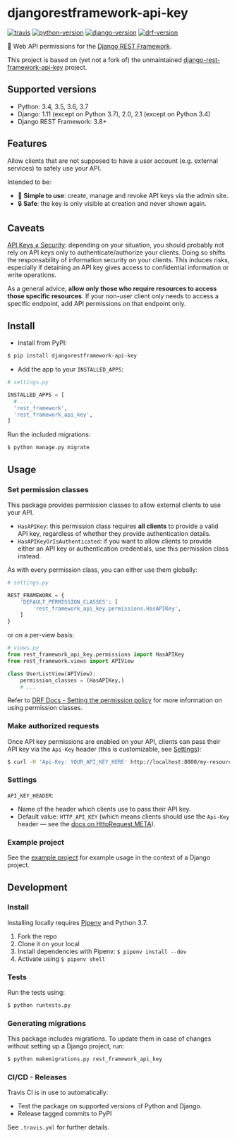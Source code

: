 # djangorestframework-api-key

[![travis][travis-image]][travis-url]
[![python-version][python-version-image]][python-version-url]
[![django-version][django-version-image]][django-version-url]
[![drf-version][drf-version-image]][drf-version-url]

🔐 Web API permissions for the [Django REST Framework][rest-framework-url].

This project is based on (yet not a fork of) the unmaintained [django-rest-framework-api-key][django-rest-framework-api-key-url] project.

## Supported versions

- Python: 3.4, 3.5, 3.6, 3.7
- Django: 1.11 (except on Python 3.7), 2.0, 2.1 (except on Python 3.4)
- Django REST Framework: 3.8+

## Features

Allow clients that are not supposed to have a user account (e.g. external services) to safely use your API.

Intended to be:

- 🚀 **Simple to use**: create, manage and revoke API keys via the admin site.
- 🔒 **Safe**: the key is only visible at creation and never shown again.

## Caveats

[API Keys ≠ Security](https://nordicapis.com/why-api-keys-are-not-enough/): depending on your situation, you should probably not rely on API keys only to authenticate/authorize your clients. Doing so shifts the responsability of information security on your clients. This induces risks, especially if detaining an API key gives access to confidential information or write operations.

As a general advice, **allow only those who require resources to access those specific resources**. If your non-user client only needs to access a specific endpoint, add API permissions on that endpoint only.

## Install

- Install from PyPI:

```bash
$ pip install djangorestframework-api-key
```

- Add the app to your `INSTALLED_APPS`:

```python
# settings.py

INSTALLED_APPS = [
  # ...,
  'rest_framework',
  'rest_framework_api_key',
]
```

Run the included migrations:

```bash
$ python manage.py migrate
```

## Usage

### Set permission classes

This package provides permission classes to allow external clients to use your API.

- `HasAPIKey`: this permission class requires **all clients** to provide a valid API key, regardless of whether they provide authentication details.
- `HasAPIKeyOrIsAuthenticated`: if you want to allow clients to provide either an API key or authentication credentials, use this permission class instead.

As with every permission class, you can either use them globally:

```python
# settings.py

REST_FRAMEWORK = {
    'DEFAULT_PERMISSION_CLASSES': [
        'rest_framework_api_key.permissions.HasAPIKey',
    ]
}
```

or on a per-view basis:

```python
# views.py
from rest_framework_api_key.permissions import HasAPIKey
from rest_framework.views import APIView

class UserListView(APIView):
    permission_classes = (HasAPIKey,)
    # ...
```

Refer to [DRF Docs - Setting the permission policy][setting-the-permission-policy-url] for more information on using permission classes.

### Make authorized requests

Once API key permissions are enabled on your API, clients can pass their API key via the `Api-Key` header (this is customizable, see [Settings](#settings)):

```bash
$ curl -H 'Api-Key: YOUR_API_KEY_HERE' http://localhost:8000/my-resource/
```

### Settings

`API_KEY_HEADER`:

- Name of the header which clients use to pass their API key.
- Default value: `HTTP_API_KEY` (which means clients should use the `Api-Key` header — see the [docs on HttpRequest.META](https://docs.djangoproject.com/en/dev/ref/request-response/#django.http.HttpRequest.META)).

### Example project

See the [example project][example-project-url] for example usage in the context of a Django project.

## Development

### Install

Installing locally requires [Pipenv][pipenv-url] and Python 3.7.

1. Fork the repo
2. Clone it on your local
3. Install dependencies with Pipenv: `$ pipenv install --dev`
4. Activate using `$ pipenv shell`

### Tests

Run the tests using:

```bash
$ python runtests.py
```

### Generating migrations

This package includes migrations. To update them in case of changes without setting up a Django project, run:

```bash
$ python makemigrations.py rest_framework_api_key
```

### CI/CD - Releases

Travis CI is in use to automatically:

- Test the package on supported versions of Python and Django.
- Release tagged commits to PyPI

See `.travis.yml` for further details.


<!-- URLs -->

[example-project-url]: https://github.com/florimondmanca/djangorestframework-api-key-example

[rest-framework-url]: http://www.django-rest-framework.org

[pipenv-url]: https://github.com/pypa/pipenv

[setting-the-permission-policy-url]: http://www.django-rest-framework.org/api-guide/permissions/#setting-the-permission-policy

[django-rest-framework-api-key-url]: https://github.com/manosim/django-rest-framework-api-key

[travis-image]: https://img.shields.io/travis-ci/florimondmanca/djangorestframework-api-key.svg?style=flat-square

[travis-url]: https://travis-ci.org/florimondmanca/djangorestframework-api-key

[python-version-image]: https://img.shields.io/badge/python-3.4,_3.5,_3.6,_3.7-blue.svg?style=flat-square

[python-version-url]: https://www.python.org/

[django-version-image]: https://img.shields.io/badge/django-1.11,_2.0,_2.1-44b78b.svg?style=flat-square

[django-version-url]: https://www.djangoproject.com/

[drf-version-image]: https://img.shields.io/badge/drf-3.8+-7f2d2d.svg?style=flat-square

[drf-version-url]: http://www.django-rest-framework.org

